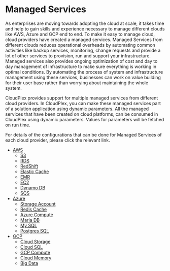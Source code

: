 # Managed Services

As enterprises are moving towards adopting the cloud at scale, it takes time and help to gain skills and experience necessary to manage different clouds like AWS, Azure and GCP end to end. To make it easy to manage cloud, cloud providers have created a managed services. Managed Services from different clouds reduces operational overheads by automating common activities like backup services, monitoring, change requests and provide a lot of other services to provision, run and support your infrastructure. Managed services also provides ongoing optimization of cost and day to day management of infrastructure to make sure everything is working in optimal conditions. By automating the process of system and infrastructure management using these services, businesses can work on value building for their user base rather than worrying about maintaining the whole system.

CloudPlex provides support for multiple managed services from different cloud providers. In CloudPlex, you can make these managed services part of a solution application using dynamic parameters.  All the managed services that have been created on cloud platforms, can be consumed in CloudPlex using dynamic parameters. Values for parameters will be fetched on run time.

For details of the configurations that can be done for Managed Services of each cloud provider, please click the relevant link.

- [AWS](pages/user-guide/components/managed-services/aws-managed-services/aws-managed-services)
  - [S3](pages/user-guide/components/managed-services/aws-managed-services/aws-managed-services?id=s3)
  - [RDS](pages/user-guide/components/managed-services/aws-managed-services/aws-managed-services?id=rds)
  - [RedShift](pages/user-guide/components/managed-services/aws-managed-services/aws-managed-services?id=redshift)
  - [Elastic Cache](pages/user-guide/components/managed-services/aws-managed-services/aws-managed-services?id=elastic-cache)
  - [EMR](pages/user-guide/components/managed-services/aws-managed-services/aws-managed-services?id=emr)
  - [EC2](pages/user-guide/components/managed-services/aws-managed-services/aws-managed-services?id=ec2)
  - [Dynamo DB](pages/user-guide/components/managed-services/aws-managed-services/aws-managed-services?id=dynamo-db)
  - [SQS](pages/user-guide/components/managed-services/aws-managed-services/aws-managed-services?id=sqs)
- [Azure](pages/user-guide/components/managed-services/azure-managed-services/azure-managed-services?id=azure)
  - [Storage Account](pages/user-guide/components/managed-services/azure-managed-services/azure-managed-services?id=storage-account)
  - [Redis Cache](pages/user-guide/components/managed-services/azure-managed-services/azure-managed-services?id=redis-cache)
  - [Azure Compute](pages/user-guide/components/managed-services/azure-managed-services/azure-managed-services?id=azure-compute)
  - [Maria DB](pages/user-guide/components/managed-services/azure-managed-services/azure-managed-services?id=maria-db)
  - [My SQL](pages/user-guide/components/managed-services/azure-managed-services/azure-managed-services?id=my-sql)
  - [Postgres SQL](pages/user-guide/components/managed-services/azure-managed-services/azure-managed-services?id=postgres-sql)
- [GCP](pages/user-guide/components/managed-services/gcp-managed-services/gcp-managed-services?id=gcp)
  - [Cloud Storage](pages/user-guide/components/managed-services/gcp-managed-services/gcp-managed-services?id=cloud-storage)
  - [Cloud SQL](pages/user-guide/components/managed-services/gcp-managed-services/gcp-managed-services?id=cloud-sql)
  - [GCP Compute](pages/user-guide/components/managed-services/gcp-managed-services/gcp-managed-services?id=gcp-commute)
  - [Cloud Memory](pages/user-guide/components/managed-services/gcp-managed-services/gcp-managed-services?id=cloud-memory)
  - [Big Data](pages/user-guide/components/managed-services/gcp-managed-services/gcp-managed-services?id=big-data)